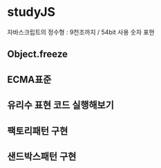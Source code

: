 # studyJS
자바스크립트의 정수형 : 9천조까지 / 54bit 사용 숫자 표현 

## Object.freeze 

## ECMA표준

## 유리수 표현 코드 실행해보기

## 팩토리패턴 구현

## 샌드박스패턴 구현